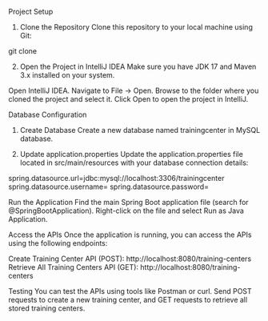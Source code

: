 Project Setup
1. Clone the Repository
Clone this repository to your local machine using Git:

git clone <repository-url>

2. Open the Project in IntelliJ IDEA
Make sure you have JDK 17 and Maven 3.x installed on your system.

Open IntelliJ IDEA.
Navigate to File -> Open.
Browse to the folder where you cloned the project and select it.
Click Open to open the project in IntelliJ.

Database Configuration
1. Create Database
Create a new database named trainingcenter in MySQL database.

2. Update application.properties
Update the application.properties file located in src/main/resources with your database connection details:


spring.datasource.url=jdbc:mysql://localhost:3306/trainingcenter
spring.datasource.username=<your-username>
spring.datasource.password=<your-password>


Run the Application
Find the main Spring Boot application file (search for @SpringBootApplication).
Right-click on the file and select Run as Java Application.

Access the APIs
Once the application is running, you can access the APIs using the following endpoints:

Create Training Center API (POST): http://localhost:8080/training-centers
Retrieve All Training Centers API (GET): http://localhost:8080/training-centers

Testing
You can test the APIs using tools like Postman or curl. Send POST requests to create a new training center, and GET requests to retrieve all stored training centers.
